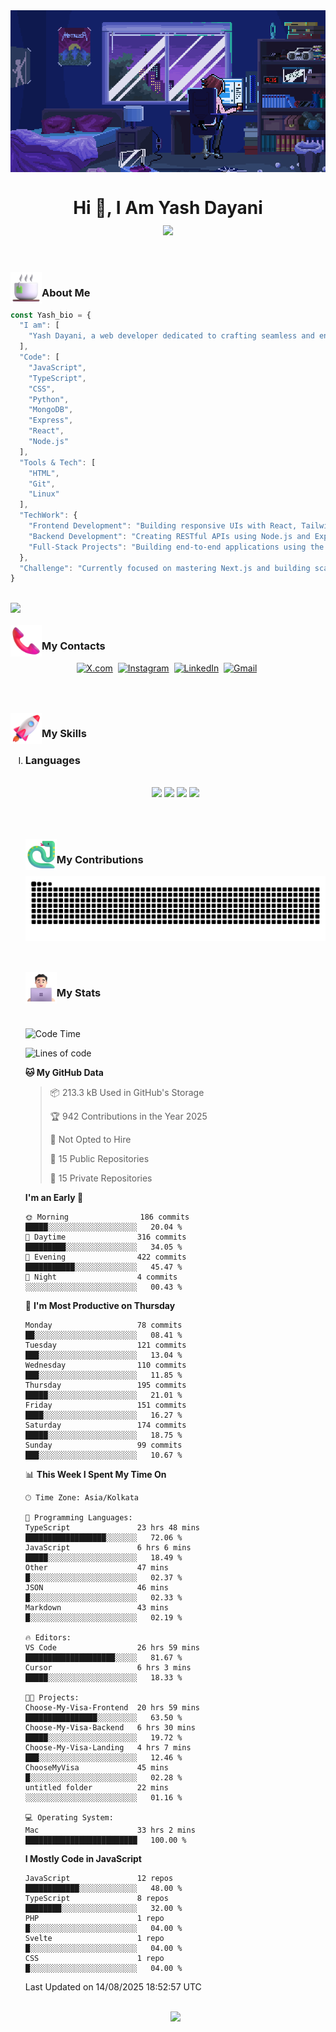 <img align='center' src="header.gif" >

<div align="center">
    <h1>Hi 👋, I Am Yash Dayani <br> <img src="https://komarev.com/ghpvc/?username=YashDayani&color=F8BAAA&style=flat"></h1><br>
</div>

<br>
        
<img align='left' src="https://github.com/Ayon-SSP/Ayon-SSP/blob/main/Profile2/cofi.png" width="50">
<h3>About Me</h3>

```javascript
const Yash_bio = {
  "I am": [
    "Yash Dayani, a web developer dedicated to crafting seamless and engaging digital experiences."
  ],
  "Code": [
    "JavaScript",
    "TypeScript",
    "CSS",
    "Python",
    "MongoDB",
    "Express",
    "React",
    "Node.js"
  ],
  "Tools & Tech": [
    "HTML",
    "Git",
    "Linux"
  ],
  "TechWork": {
    "Frontend Development": "Building responsive UIs with React, Tailwind CSS, and component libraries like ShadCN UI",
    "Backend Development": "Creating RESTful APIs using Node.js and Express",
    "Full-Stack Projects": "Building end-to-end applications using the MERN stack"
  },
  "Challenge": "Currently focused on mastering Next.js and building scalable full-stack applications with TypeScript."
}
```

<br/>
 <img src="https://github-profile-trophy.vercel.app/?username=yashdayani&column=8&margin-w=20&margin-h=20">
<br/>
<br/>

<img align='left' src="Telephone.png" width="50">
<h3>My Contacts</h3>
<div align="center"> 
    <a href="https://twitter.com/yash_dayani"><img src="https://img.shields.io/badge/X-%23000000.svg?style=for-the-badge&logo=X&logoColor=white" alt="X.com" /></a>&nbsp;
    <a href="https://instagram.com/yash.dayani"><img src="https://img.shields.io/badge/instagram-%23E4405F.svg?&style=for-the-badge&logo=instagram&logoColor=white" alt="Instagram" /></a>&nbsp;
    <a href="https://www.linkedin.com/in/yashday/"><img src="https://img.shields.io/badge/linkedin-%230077B5.svg?&style=for-the-badge&logo=linkedin&logoColor=white" alt="LinkedIn" /></a>&nbsp;
    <a href="mailto:yashdayani0@gmail.com?cc=yash4work+viaGithub@proton.me&subject=Hello%20Yash!"><img src="https://img.shields.io/badge/gmail-%23D14836.svg?&style=for-the-badge&logo=gmail&logoColor=white" alt="Gmail"/></a>&nbsp;
</div>

<br/>
<h2></h2>
<br/>

<img align='left' src="Rocket.png" width="50">
<h3>My Skills</h3>
<ol type="I">
    <li><h3>Languages</h3> <br>
        <!-- Languages -->
        <div align="center"> 
            <img src="https://img.shields.io/badge/html5-%23E34F26.svg?style=for-the-badge&logo=html5&logoColor=white&color=F4470B">
            <img src="https://img.shields.io/badge/css3-%231572B6.svg?style=for-the-badge&logo=css3&logoColor=white&color=2862E9">
            <img src="https://img.shields.io/badge/javascript-%23323330.svg?style=for-the-badge&logo=javascript&logoColor=%23F7DF1E">
            <img src="https://img.shields.io/badge/python-3670A0?style=for-the-badge&logo=python&logoColor=ffdd54&color=4886B7">
        </div>
    </li>
<!-- Frameworks -->
<!-- Tools -->
<!-- OS <img src=""> -->

<br/>
<h2></h2>
<br/>

<img align='left' src="Snake.png" width="50">
<h3>My Contributions</h3>
<img alt="snake eating my contributions" src="https://raw.githubusercontent.com/yashdayani/yashdayani/output/github-contribution-grid-snake.svg">

<br/>
<h2></h2>
<br/>

<img align='left' src="Stats.png" width="50">
<h3>My Stats</h3>
<br>

<!--START_SECTION:waka-->
![Code Time](http://img.shields.io/badge/Code%20Time-957%20hrs%2054%20mins-blue)

![Lines of code](https://img.shields.io/badge/From%20Hello%20World%20I%27ve%20Written-1.1%20million%20lines%20of%20code-blue)

**🐱 My GitHub Data** 

> 📦 213.3 kB Used in GitHub's Storage 
 > 
> 🏆 942 Contributions in the Year 2025
 > 
> 🚫 Not Opted to Hire
 > 
> 📜 15 Public Repositories 
 > 
> 🔑 15 Private Repositories 
 > 
**I'm an Early 🐤** 

```text
🌞 Morning                186 commits         █████░░░░░░░░░░░░░░░░░░░░   20.04 % 
🌆 Daytime                316 commits         █████████░░░░░░░░░░░░░░░░   34.05 % 
🌃 Evening                422 commits         ███████████░░░░░░░░░░░░░░   45.47 % 
🌙 Night                  4 commits           ░░░░░░░░░░░░░░░░░░░░░░░░░   00.43 % 
```
📅 **I'm Most Productive on Thursday** 

```text
Monday                   78 commits          ██░░░░░░░░░░░░░░░░░░░░░░░   08.41 % 
Tuesday                  121 commits         ███░░░░░░░░░░░░░░░░░░░░░░   13.04 % 
Wednesday                110 commits         ███░░░░░░░░░░░░░░░░░░░░░░   11.85 % 
Thursday                 195 commits         █████░░░░░░░░░░░░░░░░░░░░   21.01 % 
Friday                   151 commits         ████░░░░░░░░░░░░░░░░░░░░░   16.27 % 
Saturday                 174 commits         █████░░░░░░░░░░░░░░░░░░░░   18.75 % 
Sunday                   99 commits          ███░░░░░░░░░░░░░░░░░░░░░░   10.67 % 
```


📊 **This Week I Spent My Time On** 

```text
🕑︎ Time Zone: Asia/Kolkata

💬 Programming Languages: 
TypeScript               23 hrs 48 mins      ██████████████████░░░░░░░   72.06 % 
JavaScript               6 hrs 6 mins        █████░░░░░░░░░░░░░░░░░░░░   18.49 % 
Other                    47 mins             █░░░░░░░░░░░░░░░░░░░░░░░░   02.37 % 
JSON                     46 mins             █░░░░░░░░░░░░░░░░░░░░░░░░   02.33 % 
Markdown                 43 mins             █░░░░░░░░░░░░░░░░░░░░░░░░   02.19 % 

🔥 Editors: 
VS Code                  26 hrs 59 mins      ████████████████████░░░░░   81.67 % 
Cursor                   6 hrs 3 mins        █████░░░░░░░░░░░░░░░░░░░░   18.33 % 

🐱‍💻 Projects: 
Choose-My-Visa-Frontend  20 hrs 59 mins      ████████████████░░░░░░░░░   63.50 % 
Choose-My-Visa-Backend   6 hrs 30 mins       █████░░░░░░░░░░░░░░░░░░░░   19.72 % 
Choose-My-Visa-Landing   4 hrs 7 mins        ███░░░░░░░░░░░░░░░░░░░░░░   12.46 % 
ChooseMyVisa             45 mins             █░░░░░░░░░░░░░░░░░░░░░░░░   02.28 % 
untitled folder          22 mins             ░░░░░░░░░░░░░░░░░░░░░░░░░   01.16 % 

💻 Operating System: 
Mac                      33 hrs 2 mins       █████████████████████████   100.00 % 
```

**I Mostly Code in JavaScript** 

```text
JavaScript               12 repos            ████████████░░░░░░░░░░░░░   48.00 % 
TypeScript               8 repos             ████████░░░░░░░░░░░░░░░░░   32.00 % 
PHP                      1 repo              █░░░░░░░░░░░░░░░░░░░░░░░░   04.00 % 
Svelte                   1 repo              █░░░░░░░░░░░░░░░░░░░░░░░░   04.00 % 
CSS                      1 repo              █░░░░░░░░░░░░░░░░░░░░░░░░   04.00 % 
```




 Last Updated on 14/08/2025 18:52:57 UTC
<!--END_SECTION:waka-->

<br>

<div align="center"> 
    <img src ="https://github-readme-streak-stats-one-livid-37.vercel.app/?user=yashdayani&theme=swift&hide_border=true&background=FFFFFF00">
</div>



